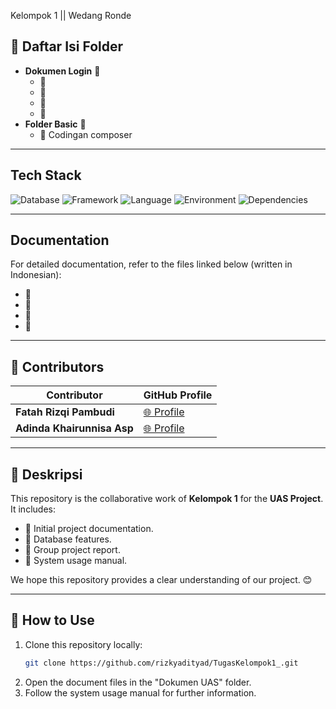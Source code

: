   Kelompok 1 || Wedang Ronde 

## 📂 Daftar Isi Folder
- **Dokumen Login** 📄
  - 📘 
  - 📙 
  - 📗 
  - 📕 
- **Folder Basic** 📁
  - 🔧 Codingan composer

---

## Tech Stack
![Database](https://img.shields.io/badge/database-MySQL-green) ![Framework](https://img.shields.io/badge/framework-Yii2-blue) ![Language](https://img.shields.io/badge/language-PHP-blue) ![Environment](https://img.shields.io/badge/environment-XAMPP-orange) ![Dependencies](https://img.shields.io/badge/dependencies-Composer-yellow)

---

## Documentation
For detailed documentation, refer to the files linked below (written in Indonesian):

- 📘 
- 📙 
- 📗
- 📕 

---

## 🤝 Contributors
| Contributor       | GitHub Profile                                  |
|-------------------|------------------------------------------------|
| **Fatah Rizqi Pambudi**  | [🌐 Profile](https://github.com/Fatahrzqp) |
| **Adinda Khairunnisa Asp**      | [🌐 Profile](https://github.com/Adinda954)    |

---

## 📝 Deskripsi
This repository is the collaborative work of **Kelompok 1** for the **UAS Project**. It includes:
- 📌 Initial project documentation.
- 📌 Database features.
- 📌 Group project report.
- 📌 System usage manual.

We hope this repository provides a clear understanding of our project. 😊

---

## 🚀 How to Use
1. Clone this repository locally:
   ```bash
   git clone https://github.com/rizkyadityad/TugasKelompok1_.git
   ```
2. Open the document files in the "Dokumen UAS" folder.
3. Follow the system usage manual for further information.
